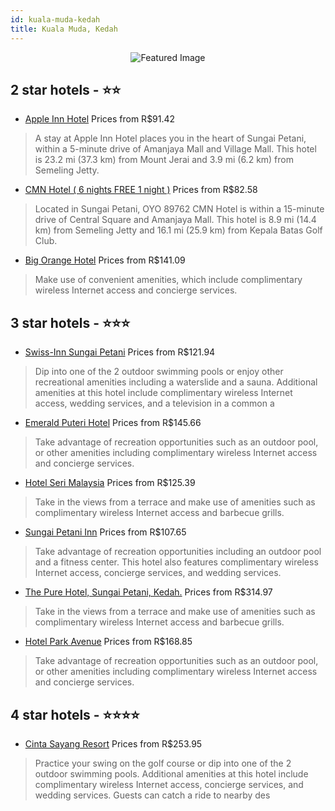 ```yaml
---
id: kuala-muda-kedah
title: Kuala Muda, Kedah
---
```


<center><img src="https://i.travelapi.com/hotels/4000000/3050000/3049500/3049473/bf27751a_z.jpg" alt="Featured Image" /></center>


##  2 star hotels - ⭐️⭐️

-    [Apple Inn Hotel](https://www.hurb.com/br/hotels/kuala-muda/apple-inn-hotel-JNP-JP660379?cmp=18055) Prices from R$91.42
   > A stay at Apple Inn Hotel places you in the heart of Sungai Petani, within a 5-minute drive of Amanjaya Mall and Village Mall. This hotel is 23.2 mi (37.3 km) from Mount Jerai and 3.9 mi (6.2 km) from Semeling Jetty.
-    [CMN Hotel ( 6 nights FREE 1 night )](https://www.hurb.com/br/hotels/kuala-muda/cmn-hotel-6-nights-free-1-night-JNP-JP466757?cmp=18055) Prices from R$82.58
   > Located in Sungai Petani, OYO 89762 CMN Hotel is within a 15-minute drive of Central Square and Amanjaya Mall. This hotel is 8.9 mi (14.4 km) from Semeling Jetty and 16.1 mi (25.9 km) from Kepala Batas Golf Club.
-    [Big Orange Hotel](https://www.hurb.com/br/hotels/kuala-muda/big-orange-hotel-JNP-JP257227?cmp=18055) Prices from R$141.09
   > Make use of convenient amenities, which include complimentary wireless Internet access and concierge services.

##  3 star hotels - ⭐️⭐️⭐️

-    [Swiss-Inn Sungai Petani](https://www.hurb.com/br/hotels/kuala-muda/swiss-inn-sungai-petani-JNP-JP031674?cmp=18055) Prices from R$121.94
   > Dip into one of the 2 outdoor swimming pools or enjoy other recreational amenities including a waterslide and a sauna. Additional amenities at this hotel include complimentary wireless Internet access, wedding services, and a television in a common a
-    [Emerald Puteri Hotel](https://www.hurb.com/br/hotels/kuala-muda/emerald-puteri-hotel-JNP-JP702402?cmp=18055) Prices from R$145.66
   > Take advantage of recreation opportunities such as an outdoor pool, or other amenities including complimentary wireless Internet access and concierge services.
-    [Hotel Seri Malaysia](https://www.hurb.com/br/hotels/kuala-muda/hotel-seri-malaysia-JNP-JP339167?cmp=18055) Prices from R$125.39
   > Take in the views from a terrace and make use of amenities such as complimentary wireless Internet access and barbecue grills.
-    [Sungai Petani Inn](https://www.hurb.com/br/hotels/kuala-muda/sungai-petani-inn-JNP-JP375545?cmp=18055) Prices from R$107.65
   > Take advantage of recreation opportunities including an outdoor pool and a fitness center. This hotel also features complimentary wireless Internet access, concierge services, and wedding services.
-    [The Pure Hotel, Sungai Petani, Kedah.](https://www.hurb.com/br/hotels/kuala-muda/the-pure-hotel-sungai-petani-kedah-JNP-JP02139F?cmp=18055) Prices from R$314.97
   > Take in the views from a terrace and make use of amenities such as complimentary wireless Internet access and barbecue grills.
-    [Hotel Park Avenue](https://www.hurb.com/br/hotels/kuala-muda/hotel-park-avenue-JNP-JP927694?cmp=18055) Prices from R$168.85
   > Take advantage of recreation opportunities such as an outdoor pool, or other amenities including complimentary wireless Internet access and concierge services.

##  4 star hotels - ⭐️⭐️⭐️⭐️

-    [Cinta Sayang Resort](https://www.hurb.com/br/hotels/kuala-muda/cinta-sayang-resort-JNP-JP646336?cmp=18055) Prices from R$253.95
   > Practice your swing on the golf course or dip into one of the 2 outdoor swimming pools. Additional amenities at this hotel include complimentary wireless Internet access, concierge services, and wedding services. Guests can catch a ride to nearby des
